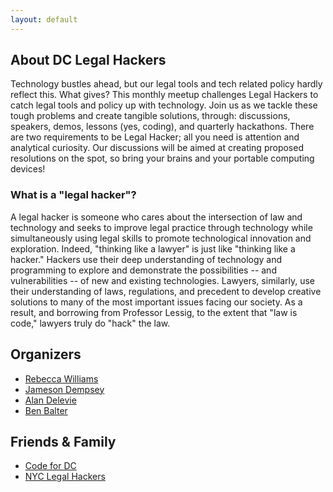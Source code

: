 ```yaml
---
layout: default
---
```


## About DC Legal Hackers

Technology bustles ahead, but our legal tools and tech related policy hardly reflect this. What gives? This monthly meetup challenges Legal Hackers to catch legal tools and policy up with technology. Join us as we tackle these tough problems and create tangible solutions, through: discussions, speakers, demos, lessons (yes, coding), and quarterly hackathons. There are two requirements to be Legal Hacker; all you need is attention and analytical curiosity. Our discussions will be aimed at creating proposed resolutions on the spot, so bring your brains and your portable computing devices!

### What is a "legal hacker"?

A legal hacker is someone who cares about the intersection of law and technology and seeks to improve legal practice through technology while simultaneously using legal skills to promote technological innovation and exploration. Indeed, "thinking like a lawyer" is just like "thinking like a hacker." Hackers use their deep understanding of technology and programming to explore and demonstrate the possibilities -- and vulnerabilities -- of new and existing technologies. Lawyers, similarly, use their understanding of laws, regulations, and precedent to develop creative solutions to many of the most important issues facing our society. As a result, and borrowing from Professor Lessig, to the extent that "law is code," lawyers truly do "hack" the law.  

## Organizers

* [Rebecca Williams](https://github.com/rebeccawilliams)
* [Jameson Dempsey](https://github.com/jamesondempsey)
* [Alan Delevie](https://github.com/adelevie)
* [Ben Balter](https://github.com/benbalter)

## Friends & Family 

* [Code for DC](http://www.codefordc.org)
* [NYC Legal Hackers](http://www.legalhackers.org)
